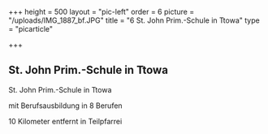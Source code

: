+++
height = 500
layout = "pic-left"
order = 6
picture = "/uploads/IMG_1887_bf.JPG"
title = "6 St. John Prim.-Schule in Ttowa"
type = "picarticle"

+++
## St. John Prim.-Schule in Ttowa

St. John Prim.-Schule in Ttowa 

mit Berufsausbildung in 8 Berufen

10 Kilometer entfernt in Teilpfarrei